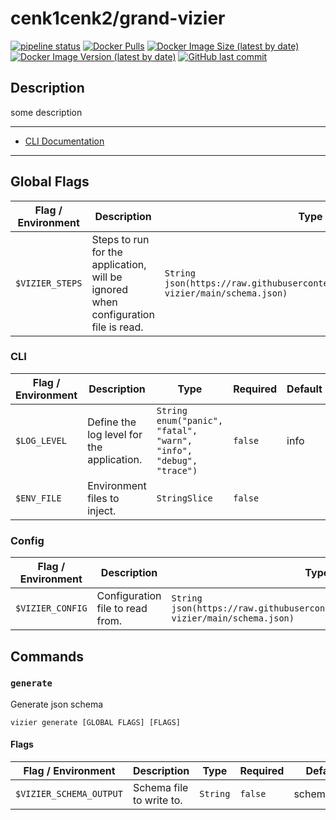 # cenk1cenk2/grand-vizier

[![pipeline status](https://gitlab.kilic.dev/docker/vizier/badges/master/pipeline.svg)](https://gitlab.kilic.dev/docker/vizier/-/commits/master) [![Docker Pulls](https://img.shields.io/docker/pulls/cenk1cenk2/vizier)](https://hub.docker.com/repository/docker/cenk1cenk2/vizier) [![Docker Image Size (latest by date)](https://img.shields.io/docker/image-size/cenk1cenk2/vizier)](https://hub.docker.com/repository/docker/cenk1cenk2/vizier) [![Docker Image Version (latest by date)](https://img.shields.io/docker/v/cenk1cenk2/vizier)](https://hub.docker.com/repository/docker/cenk1cenk2/vizier) [![GitHub last commit](https://img.shields.io/github/last-commit/cenk1cenk2/vizier)](https://github.com/cenk1cenk2/vizier)

## Description

some description

---

- [CLI Documentation](./CLI.md)

<!-- toc -->

<!-- tocstop -->

---

<!-- clidocs -->

## Global Flags

| Flag / Environment | Description                                                                        | Type                                                                                             | Required | Default |
| ------------------ | ---------------------------------------------------------------------------------- | ------------------------------------------------------------------------------------------------ | -------- | ------- |
| `$VIZIER_STEPS`    | Steps to run for the application, will be ignored when configuration file is read. | `String`<br/>`json(https://raw.githubusercontent.com/cenk1cenk2/docker-vizier/main/schema.json)` | `false`  |         |

### CLI

| Flag / Environment | Description                               | Type                                                                    | Required | Default |
| ------------------ | ----------------------------------------- | ----------------------------------------------------------------------- | -------- | ------- |
| `$LOG_LEVEL`       | Define the log level for the application. | `String`<br/>`enum("panic", "fatal", "warn", "info", "debug", "trace")` | `false`  | info    |
| `$ENV_FILE`        | Environment files to inject.              | `StringSlice`                                                           | `false`  |         |

### Config

| Flag / Environment | Description                      | Type                                                                                             | Required | Default |
| ------------------ | -------------------------------- | ------------------------------------------------------------------------------------------------ | -------- | ------- |
| `$VIZIER_CONFIG`   | Configuration file to read from. | `String`<br/>`json(https://raw.githubusercontent.com/cenk1cenk2/docker-vizier/main/schema.json)` | `false`  |         |

## Commands

### `generate`

Generate json schema

`vizier generate [GLOBAL FLAGS] [FLAGS]`

#### Flags

| Flag / Environment      | Description              | Type     | Required | Default     |
| ----------------------- | ------------------------ | -------- | -------- | ----------- |
| `$VIZIER_SCHEMA_OUTPUT` | Schema file to write to. | `String` | `false`  | schema.json |

<!-- clidocsstop -->
